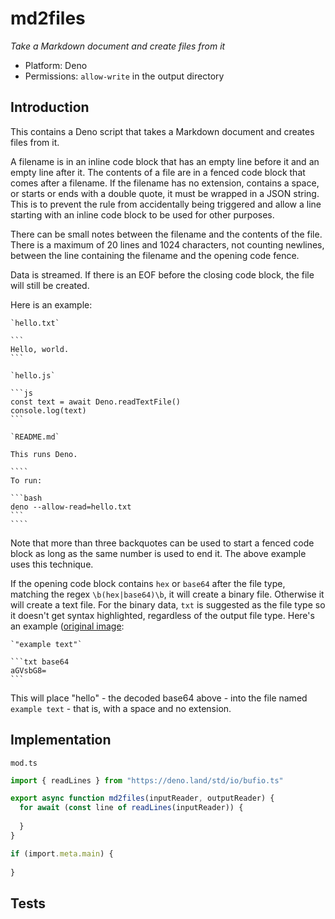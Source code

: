 # md2files

*Take a Markdown document and create files from it*

- Platform: Deno
- Permissions: `allow-write` in the output directory

## Introduction

This contains a Deno script that takes a Markdown document and creates files
from it.

A filename is in an inline code block that has an empty line before it and
an empty line after it. The contents of a file are in a fenced code block
that comes after a filename. If the filename has no extension, contains a
space, or starts or ends with a double quote, it must be wrapped in a JSON
string. This is to prevent the rule from accidentally being triggered and
allow a line starting with an inline code block to be used for other
purposes.

There can be small notes between the filename and the contents of the file.
There is a maximum of 20 lines and 1024 characters, not counting newlines,
between the line containing the filename and the opening code fence.

Data is streamed. If there is an EOF before the closing code block, the
file will still be created.

Here is an example:

`````
`hello.txt`

```
Hello, world.
```

`hello.js`

```js
const text = await Deno.readTextFile()
console.log(text)
```

`README.md`

This runs Deno.

````
To run:

```bash
deno --allow-read=hello.txt
```
````
`````

Note that more than three backquotes can be used to start a fenced code
block as long as the same number is used to end it. The above example uses
this technique.

If the opening code block contains `hex` or `base64` after the file type,
matching the regex `\b(hex|base64)\b`, it will create a binary file.
Otherwise it will create a text file. For the binary data, `txt` is
suggested as the file type so it doesn't get syntax highlighted,
regardless of the output file type. Here's an example
([original image](https://en.wikipedia.org/wiki/File:Ruby-Lossless-Tiny.png):

````
`"example text"`

```txt base64
aGVsbG8=
```
````

This will place "hello" - the decoded base64 above - into the file named 
`example text` - that is, with a space and no extension.

## Implementation

`mod.ts`

```ts
import { readLines } from "https://deno.land/std/io/bufio.ts"

export async function md2files(inputReader, outputReader) {
  for await (const line of readLines(inputReader)) {
    
  }
}

if (import.meta.main) {
  
}
```

## Tests


